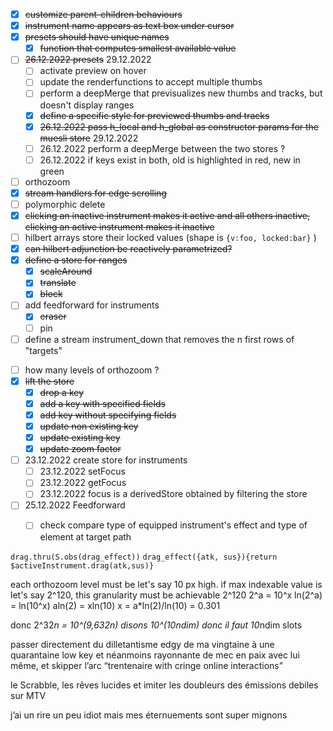 <!-- - [ ] line breaks should be forbidden when renaming presets -->
- [x] ~~customize parent-children behaviours~~
- [x] ~~instrument name appears as text box under cursor~~
- [x] ~~presets should have unique names~~
  - [x] ~~function that computes smallest available value~~
- [ ] ~~26.12.2022 presets~~ 29.12.2022
  - [ ] activate preview on hover
  - [ ] update the renderfunctions to accept multiple thumbs
  - [ ] perform a deepMerge that previsualizes new thumbs and tracks, but doesn't display ranges
  - [x] ~~define a specific style for previewed thumbs and tracks~~
  - [x] ~~26.12.2022 pass h_local and h_global as constructor params for the muesli store~~ 29.12.2022
  - [ ] 26.12.2022 perform a deepMerge between the two stores ?
  - [ ] 26.12.2022 if keys exist in both, old is highlighted in red, new in green
- [ ] orthozoom
- [x] ~~stream handlers for edge scrolling~~
- [ ] polymorphic delete
- [x] ~~clicking an inactive instrument makes it active and all others inactive, clicking an active instrument makes it inactive~~
- [ ] hilbert arrays store their locked values (shape is ```{v:foo, locked:bar}``` )
- [x] ~~can hilbert adjunction be reactively parametrized?~~
- [x] ~~define a store for ranges~~
  - [x] ~~scaleAround~~
  - [x] ~~translate~~
  - [x] ~~block~~
- [ ] add feedforward for instruments
  - [x] ~~eraser~~
  - [ ] pin
- [ ] define a stream instrument_down that removes the n first rows of "targets"
<!-- - [ ] compose adjunctions with ```R.tap``` -->
- [ ] how many levels of orthozoom ?
- [x] ~~lift the store~~
  - [x] ~~drop a key~~
  - [x] ~~add a key with specified fields~~
  - [x] ~~add key without specifying fields~~
  - [x] ~~update non existing key~~
  - [x] ~~update existing key~~
  - [x] ~~update zoom factor~~
- [ ] 23.12.2022 create store for instruments
  - [ ] 23.12.2022 setFocus
  - [ ] 23.12.2022 getFocus
  - [ ] 23.12.2022 focus is a derivedStore obtained by filtering the store
- [ ] 25.12.2022 Feedforward
  - [ ] check compare type of equipped instrument's effect and type of element at target path







```drag.thru(S.obs(drag_effect))```
```drag_effect({atk, sus}){return $activeInstrument.drag(atk,sus)}```

each orthozoom level must be let's say 10 px high. 
if max indexable value is let's say 2^120, this granularity must be achievable 2^120
2^a = 10^x
ln(2^a) = ln(10^x)
aln(2) = xln(10)
x = a*ln(2)/ln(10) = 0.301

donc 2^32*n = 10^(9,632n)
disons 10^(10ndim)
donc il faut 10*ndim slots

passer directement du dilletantisme edgy de ma vingtaine à une quarantaine low key et néanmoins rayonnante de mec en paix avec lui même, et skipper l’arc “trentenaire with cringe online interactions”

le Scrabble, les rêves lucides et imiter les doubleurs des émissions debiles sur MTV  

j’ai un rire un peu idiot mais mes éternuements sont super mignons

